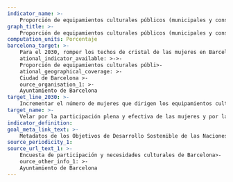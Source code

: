 ```yaml
---
indicator_name: >-
    Proporción de equipamientos culturales públicos (municipales y consorciados) dirigidos por mujeres
graph_title: >-
    Proporción de equipamientos culturales públicos (municipales y consorciados) dirigidos por mujeres
computation_units: Porcentaje
barcelona_target: >-
    Para el 2030, romper los techos de cristal de las mujeres en Barcelona, alcanzando la paridad en los espacios de representación y de liderazgo político, económico y social>-
    ational_indicator_available: >->-
    Proporción de equipamientos culturales públi>-
    ational_geographical_coverage: >-
    Ciudad de Barcelona >-
    ource_organisation_1: >-
	Ayuntamiento de Barcelona
target_line_2030: >-
    Incrementar el número de mujeres que dirigen los equipamientos culturales públicos
target_name: >-
    Velar por la participación plena y efectiva de las mujeres y por la igualdad de oportunidades de liderazgo en todos los niveles de toma de decisiones de la vida política, económica y pública
indicator_definition:
goal_meta_link_text: >-
    Metadatos de los Objetivos de Desarrollo Sostenible de las Naciones Unidas (pdf 894kB)
source_periodicity_1:
source_url_text_1: >-
    Encuesta de participación y necesidades culturales de Barcelona>-
    ource_other_info_1: >-
    Ayuntamiento de Barcelona
---
```

